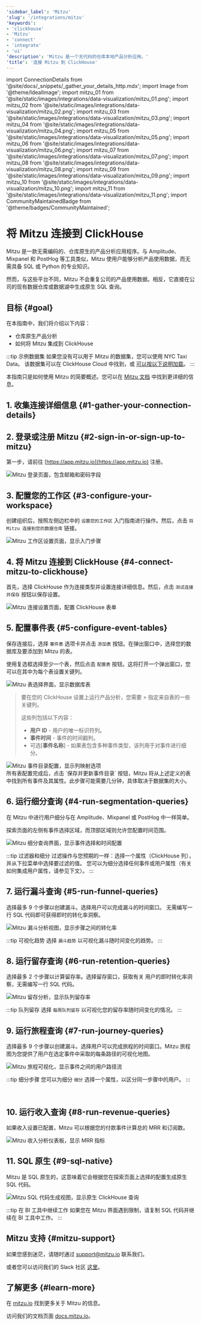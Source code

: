 ```yaml
---
'sidebar_label': 'Mitzu'
'slug': '/integrations/mitzu'
'keywords':
- 'clickhouse'
- 'Mitzu'
- 'connect'
- 'integrate'
- 'ui'
'description': 'Mitzu 是一个无代码的仓库本地产品分析应用。'
'title': '连接 Mitzu 到 ClickHouse'
---
```


import ConnectionDetails from '@site/docs/_snippets/_gather_your_details_http.mdx';
import Image from '@theme/IdealImage';
import mitzu_01 from '@site/static/images/integrations/data-visualization/mitzu_01.png';
import mitzu_02 from '@site/static/images/integrations/data-visualization/mitzu_02.png';
import mitzu_03 from '@site/static/images/integrations/data-visualization/mitzu_03.png';
import mitzu_04 from '@site/static/images/integrations/data-visualization/mitzu_04.png';
import mitzu_05 from '@site/static/images/integrations/data-visualization/mitzu_05.png';
import mitzu_06 from '@site/static/images/integrations/data-visualization/mitzu_06.png';
import mitzu_07 from '@site/static/images/integrations/data-visualization/mitzu_07.png';
import mitzu_08 from '@site/static/images/integrations/data-visualization/mitzu_08.png';
import mitzu_09 from '@site/static/images/integrations/data-visualization/mitzu_09.png';
import mitzu_10 from '@site/static/images/integrations/data-visualization/mitzu_10.png';
import mitzu_11 from '@site/static/images/integrations/data-visualization/mitzu_11.png';
import CommunityMaintainedBadge from '@theme/badges/CommunityMaintained';


# 将 Mitzu 连接到 ClickHouse

<CommunityMaintainedBadge/>

Mitzu 是一款无需编码的、仓库原生的产品分析应用程序。与 Amplitude、Mixpanel 和 PostHog 等工具类似，Mitzu 使用户能够分析产品使用数据，而无需具备 SQL 或 Python 的专业知识。

然而，与这些平台不同，Mitzu 不会重复公司的产品使用数据。相反，它直接在公司的现有数据仓库或数据湖中生成原生 SQL 查询。

## 目标 {#goal}

在本指南中，我们将介绍以下内容：

- 仓库原生产品分析
- 如何将 Mitzu 集成到 ClickHouse

:::tip 示例数据集
如果您没有可以用于 Mitzu 的数据集，您可以使用 NYC Taxi Data。
该数据集可以在 ClickHouse Cloud 中找到，或 [可以按以下说明加载](/getting-started/example-datasets/nyc-taxi)。
:::

本指南只是如何使用 Mitzu 的简要概述。您可以在 [Mitzu 文档](https://docs.mitzu.io/) 中找到更详细的信息。

## 1. 收集连接详细信息 {#1-gather-your-connection-details}

<ConnectionDetails />

## 2. 登录或注册 Mitzu {#2-sign-in-or-sign-up-to-mitzu}

第一步，请前往 [https://app.mitzu.io](https://app.mitzu.io) 注册。

<Image size="lg" img={mitzu_01} alt="Mitzu 登录页面，包含邮箱和密码字段" border />

## 3. 配置您的工作区 {#3-configure-your-workspace}

创建组织后，按照左侧边栏中的 `设置您的工作区` 入门指南进行操作。然后，点击 `将 Mitzu 连接到您的数据仓库` 链接。

<Image size="lg" img={mitzu_02} alt="Mitzu 工作区设置页面，显示入门步骤" border />

## 4. 将 Mitzu 连接到 ClickHouse {#4-connect-mitzu-to-clickhouse}

首先，选择 ClickHouse 作为连接类型并设置连接详细信息。然后，点击 `测试连接并保存` 按钮以保存设置。

<Image size="lg" img={mitzu_03} alt="Mitzu 连接设置页面，配置 ClickHouse 表单" border />

## 5. 配置事件表 {#5-configure-event-tables}

保存连接后，选择 `事件表` 选项卡并点击 `添加表` 按钮。在弹出窗口中，选择您的数据库及要添加到 Mitzu 的表。

使用复选框选择至少一个表，然后点击 `配置表` 按钮。这将打开一个弹出窗口，您可以在其中为每个表设置关键列。

<Image size="lg" img={mitzu_04} alt="Mitzu 表选择界面，显示数据库表" border />
<br/>

> 要在您的 ClickHouse 设置上运行产品分析，您需要 > 指定来自表的一些关键列。
>
> 这些列包括以下内容：
>
> - **用户 ID** - 用户的唯一标识符列。
> - **事件时间** - 事件的时间戳列。
> - 可选[**事件名称**] - 如果表包含多种事件类型，该列用于对事件进行细分。

<Image size="lg" img={mitzu_05} alt="Mitzu 事件目录配置，显示列映射选项" border />
<br/>
所有表配置完成后，点击 `保存并更新事件目录` 按钮，Mitzu 将从上述定义的表中找到所有事件及其属性。此步骤可能需要几分钟，具体取决于数据集的大小。

## 6. 运行细分查询 {#4-run-segmentation-queries}

在 Mitzu 中进行用户细分与在 Amplitude、Mixpanel 或 PostHog 中一样简单。

探索页面的左侧有事件选择区域，而顶部区域则允许您配置时间范围。

<Image size="lg" img={mitzu_06} alt="Mitzu 细分查询界面，显示事件选择和时间配置" border />

<br/>

:::tip 过滤器和细分
过滤操作与您预期的一样：选择一个属性（ClickHouse 列），并从下拉菜单中选择要过滤的值。
您可以为细分选择任何事件或用户属性（有关如何集成用户属性，请参见下文）。
:::

## 7. 运行漏斗查询 {#5-run-funnel-queries}

选择最多 9 个步骤以创建漏斗。选择用户可以完成漏斗的时间窗口。
无需编写一行 SQL 代码即可获得即时的转化率洞察。

<Image size="lg" img={mitzu_07} alt="Mitzu 漏斗分析视图，显示步骤之间的转化率" border />

<br/>

:::tip 可视化趋势
选择 `漏斗趋势` 以可视化漏斗随时间变化的趋势。
:::

## 8. 运行留存查询 {#6-run-retention-queries}

选择最多 2 个步骤以计算留存率。选择留存窗口，获取有关
用户的即时转化率洞察，无需编写一行 SQL 代码。

<Image size="lg" img={mitzu_08} alt="Mitzu 留存分析，显示队列留存率" border />

<br/>

:::tip 队列留存
选择 `每周队列留存` 以可视化您的留存率随时间变化的情况。
:::


## 9. 运行旅程查询 {#7-run-journey-queries}
选择最多 9 个步骤以创建漏斗。选择用户可以完成旅程的时间窗口。Mitzu 旅程图为您提供了用户在选定事件中采取的每条路径的可视化地图。

<Image size="lg" img={mitzu_09} alt="Mitzu 旅程可视化，显示事件之间的用户路径流" border />
<br/>

:::tip 细分步骤
您可以为细分 `细分` 选择一个属性，以区分同一步骤中的用户。
:::

<br/>

## 10. 运行收入查询 {#8-run-revenue-queries}
如果收入设置已配置，Mitzu 可以根据您的付款事件计算总的 MRR 和订阅数。

<Image size="lg" img={mitzu_10} alt="Mitzu 收入分析仪表板，显示 MRR 指标" border />

## 11. SQL 原生 {#9-sql-native}

Mitzu 是 SQL 原生的，这意味着它会根据您在探索页面上选择的配置生成原生 SQL 代码。

<Image size="lg" img={mitzu_11} alt="Mitzu SQL 代码生成视图，显示原生 ClickHouse 查询" border />

<br/>

:::tip 在 BI 工具中继续工作
如果您在 Mitzu 界面遇到限制，请复制 SQL 代码并继续在 BI 工具中工作。
:::

## Mitzu 支持 {#mitzu-support}

如果您感到迷茫，请随时通过 [support@mitzu.io](email://support@mitzu.io) 联系我们。

或者您可以访问我们的 Slack 社区 [这里](https://join.slack.com/t/mitzu-io/shared_invite/zt-1h1ykr93a-_VtVu0XshfspFjOg6sczKg)。

## 了解更多 {#learn-more}

在 [mitzu.io](https://mitzu.io) 找到更多关于 Mitzu 的信息。

访问我们的文档页面 [docs.mitzu.io](https://docs.mitzu.io)。
